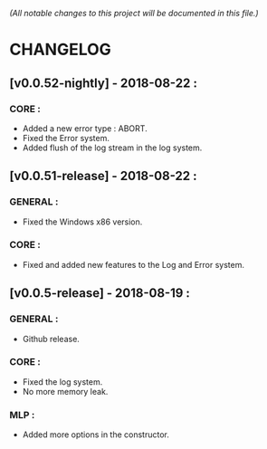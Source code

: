 *(All notable changes to this project will be documented in this file.)*


# **CHANGELOG**



## [v0.0.52-nightly] - 2018-08-22 :

### CORE :
 - Added a new error type : ABORT.
 - Fixed the Error system.
 - Added flush of the log stream in the log system.


## [v0.0.51-release] - 2018-08-22 :

### GENERAL :
 - Fixed the Windows x86 version.

### CORE :
 - Fixed and added new features to the Log and Error system.



## [v0.0.5-release] - 2018-08-19 :

### GENERAL :
 - Github release.

### CORE :
 - Fixed the log system.
 - No more memory leak.
 
### MLP :
 - Added more options in the constructor.
